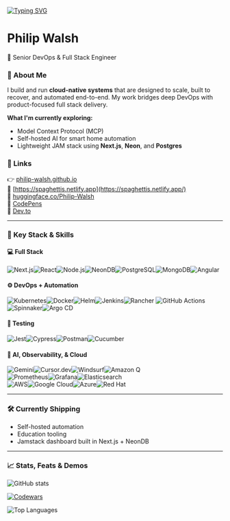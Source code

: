 [![Typing SVG](https://readme-typing-svg.herokuapp.com?font=Fira+Code&size=30&pause=1000&color=00FFA3&vCenter=true&width=600&lines=DevOps+Engineer+%F0%9F%9A%80;Infra+Architect+%F0%9F%9A%A7;Full-Stack+Automator+%F0%9F%92%BB;Cloud+%2B+AI+Pragmatist+%E2%98%81%EF%B8%8F+%2B+%F0%9F%A7%91%E2%80%8D%F0%9F%A4%96)](https://philip-walsh.github.io/)

# Philip Walsh 
🚀 Senior DevOps & Full Stack Engineer 

### 🔧 About Me

I build and run **cloud-native systems** that are designed to scale, built to recover, and automated end-to-end. My work bridges deep DevOps with product-focused full stack delivery.

**What I'm currently exploring:**

* Model Context Protocol (MCP)
* Self-hosted AI for smart home automation
* Lightweight JAM stack using **Next.js**, **Neon**, and **Postgres**

### 📌 Links

👉 [philip-walsh.github.io](https://philip-walsh.github.io/)  
🚀 [https://spaghettis.netlify.app](https://spaghettis.netlify.app/)  
🤗 [huggingface.co/Philip-Walsh](https://huggingface.co/Philip-Walsh)  
🦝 [CodePens](https://codepen.io/Philip-Walsh)  
📝 [Dev.to](https://dev.to/philipwalsh)

---

### 🧠 Key Stack & Skills

#### 💻 Full Stack 
![Next.js](https://img.shields.io/badge/Next.js-111111?style=for-the-badge&logo=nextdotjs&logoColor=white)![React](https://img.shields.io/badge/React-1E1E1E?style=for-the-badge&logo=react&logoColor=61DAFB)![Node.js](https://img.shields.io/badge/Node.js-215732?style=for-the-badge&logo=nodedotjs&logoColor=white)![NeonDB](https://img.shields.io/badge/NeonDB-006D6D?style=for-the-badge&logo=postgresql&logoColor=white)![PostgreSQL](https://img.shields.io/badge/PostgreSQL-2F5E8C?style=for-the-badge&logo=postgresql&logoColor=white)![MongoDB](https://img.shields.io/badge/MongoDB-116149?style=for-the-badge&logo=mongodb&logoColor=white)![Angular](https://img.shields.io/badge/Angular-B00020?style=for-the-badge&logo=angular&logoColor=white)

#### ⚙️ DevOps + Automation 
![Kubernetes](https://img.shields.io/badge/Kubernetes-306CE5?style=for-the-badge&logo=kubernetes&logoColor=white)![Docker](https://img.shields.io/badge/Docker-1797C4?style=for-the-badge&logo=docker&logoColor=white)![Helm](https://img.shields.io/badge/Helm-283C86?style=for-the-badge&logo=helm&logoColor=white)![Jenkins](https://img.shields.io/badge/Jenkins-D33833?style=for-the-badge&logo=jenkins&logoColor=white)![Rancher](https://img.shields.io/badge/Rancher-0075A8?style=for-the-badge&logo=rancher&logoColor=white)  ![GitHub Actions](https://img.shields.io/badge/GitHub_Actions-2A8FFF?style=for-the-badge&logo=githubactions&logoColor=white)![Spinnaker](https://img.shields.io/badge/Spinnaker-139BB4?style=for-the-badge&logo=spinnaker&logoColor=white)![Argo CD](https://img.shields.io/badge/Argo_CD-0052CC?style=for-the-badge&logo=argo&logoColor=white)


#### 🧪 Testing  
![Jest](https://img.shields.io/badge/Jest-BF1B2C?style=for-the-badge&logo=jest&logoColor=white)![Cypress](https://img.shields.io/badge/Cypress-1A1A1A?style=for-the-badge&logo=cypress&logoColor=white)![Postman](https://img.shields.io/badge/Postman-FF6C37?style=for-the-badge&logo=postman&logoColor=white)![Cucumber](https://img.shields.io/badge/Cucumber-21BC6B?style=for-the-badge&logo=cucumber&logoColor=white)

#### 🧠 AI, Observability, & Cloud  
![Gemini](https://img.shields.io/badge/Gemini_AI-4285F4?style=for-the-badge&logo=google&logoColor=white)![Cursor.dev](https://img.shields.io/badge/Cursor.dev-1F1F1F?style=for-the-badge&logo=github&logoColor=white)![Windsurf](https://img.shields.io/badge/Windsurf-0B100F?style=for-the-badge&logo=windsurf&logoColor=white)![Amazon Q](https://img.shields.io/badge/Amazon_Q-232F3E?style=for-the-badge&logo=amazon&logoColor=white)   
![Prometheus](https://img.shields.io/badge/Prometheus-E64A19?style=for-the-badge&logo=prometheus&logoColor=white)![Grafana](https://img.shields.io/badge/Grafana-F46800?style=for-the-badge&logo=grafana&logoColor=white)![Elasticsearch](https://img.shields.io/badge/Elasticsearch-005571?style=for-the-badge&logo=elasticsearch&logoColor=white)   
![AWS](https://img.shields.io/badge/AWS-232F3E?style=for-the-badge&logo=amazonaws&logoColor=white)![Google Cloud](https://img.shields.io/badge/Google_Cloud-4285F4?style=for-the-badge&logo=googlecloud&logoColor=white)![Azure](https://img.shields.io/badge/Azure-0078D4?style=for-the-badge&logo=microsoftazure&logoColor=white)![Red Hat](https://img.shields.io/badge/Red_Hat-EE0000?style=for-the-badge&logo=redhat&logoColor=white)

---

### 🛠 Currently Shipping  
- Self-hosted automation  
- Education tooling  
- Jamstack dashboard built in Next.js + NeonDB

---

### 📈 Stats, Feats & Demos

![GitHub stats](https://github-readme-stats.vercel.app/api?username=Philip-Walsh&count_private=true&theme=tokyonight&show_icons=true)  

[![Codewars](https://www.codewars.com/users/Philip-W/badges/large)](https://www.codewars.com/users/Philip-W/)  

<img src="https://stats4github.vercel.app/api/top-langs/?username=Philip-Walsh&langs_count=10&layout=compact&theme=tokyonight&hide=css,scss,html" alt="Top Languages" />


